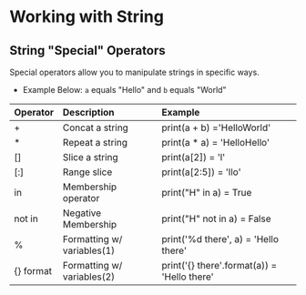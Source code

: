 # Working with String

## String "Special" Operators
Special operators allow you to manipulate strings in specific ways.
- Example Below: ```a``` equals "Hello" and ```b``` equals "World"

|  Operator 	   |       Description 	          |     Example 	                                 |
|----------------|:-----------------------------|:-----------------------------------------------|
|  + 	           |   Concat a string	          |  print(a + b) ='HelloWorld' 	                 |
|  * 	           |   Repeat a string	          |  print(a * a) = 'HelloHello'                   |
| []  	         |   Slice a string	            |  print(a[2]) =  'l'	                           |
| [:]  	         |   Range slice	              |  print(a[2:5]) = 'llo'	                       |
| in  	         |   Membership operator	      |  print("H" in a) = True 	                     |
| not in  	     |   Negative Membership	      |  print("H" not in a) = False	                 |
| %  	           |   Formatting w/ variables(1)	|  print('%d there', a)	= 'Hello there'          |
| {} format  	   |   Formatting w/ variables(2)	|  print('{} there'.format(a))	= 'Hello there'  |
